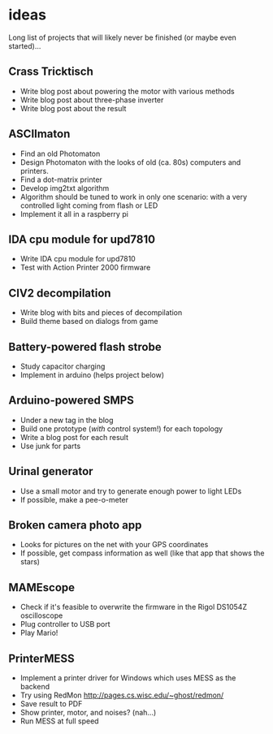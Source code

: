 # ideas
Long list of projects that will likely never be finished (or maybe even started)...

## Crass Tricktisch
- Write blog post about powering the motor with various methods
- Write blog post about three-phase inverter
- Write blog post about the result

## ASCIImaton
- Find an old Photomaton
 - Design Photomaton with the looks of old (ca. 80s) computers and printers.
- Find a dot-matrix printer
- Develop img2txt algorithm
 - Algorithm should be tuned to work in only one scenario: with a very controlled light coming from flash or LED
- Implement it all in a raspberry pi

## IDA cpu module for upd7810
- Write IDA cpu module for upd7810
- Test with Action Printer 2000 firmware

## CIV2 decompilation
- Write blog with bits and pieces of decompilation
- Build theme based on dialogs from game

## Battery-powered flash strobe
- Study capacitor charging 
- Implement in arduino (helps project below)

## Arduino-powered SMPS
- Under a new tag in the blog
- Build one prototype (*with* control system!) for each topology
- Write a blog post for each result
- Use junk for parts

## Urinal generator
- Use a small motor and try to generate enough power to light LEDs
- If possible, make a pee-o-meter

## Broken camera photo app
- Looks for pictures on the net with your GPS coordinates
- If possible, get compass information as well (like that app that shows the stars)

## MAMEscope
- Check if it's feasible to overwrite the firmware in the Rigol DS1054Z oscilloscope
- Plug controller to USB port
- Play Mario!

## PrinterMESS
- Implement a printer driver for Windows which uses MESS as the backend
 - Try using RedMon <http://pages.cs.wisc.edu/~ghost/redmon/>
- Save result to PDF
- Show printer, motor, and noises? (nah...)
- Run MESS at full speed
